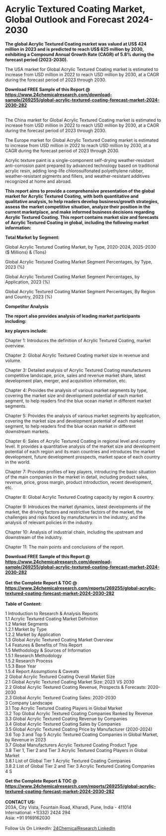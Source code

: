 <h1>Acrylic Textured Coating Market, Global Outlook and Forecast 2024-2030</h1><p><strong>The global Acrylic Textured Coating market was valued at US$ 424 million in 2023 and is predicted to reach US$ 625 million by 2030, exhibiting a Compound Annual Growth Rate (CAGR) of 5.8% during the forecast period (2023-2030).</strong></p><p>
</p><p>The USA market for Global Acrylic Textured Coating market is estimated to increase from USD million in 2022 to reach USD million by 2030, at a CAGR during the forecast period of 2023 through 2030.</p><div><b>Download FREE Sample of this Report @ 
            <a href="https://www.24chemicalresearch.com/download-sample/269255/global-acrylic-textured-coating-forecast-market-2024-2030-282">
            https://www.24chemicalresearch.com/download-sample/269255/global-acrylic-textured-coating-forecast-market-2024-2030-282</a></b></div><br><p>
</p><p>The China market for Global Acrylic Textured Coating market is estimated to increase from USD million in 2022 to reach USD million by 2030, at a CAGR during the forecast period of 2023 through 2030.</p><p>
</p><p>The Europe market for Global Acrylic Textured Coating market is estimated to increase from USD million in 2022 to reach USD million by 2030, at a CAGR during the forecast period of 2023 through 2030.</p><p>
Acrylic texture paint is a single-component self-drying weather-resistant anti-corrosion paint prepared by advanced technology based on traditional acrylic resin, adding long-life chlorosulfonated polyethylene rubber, weather-resistant pigments and fillers, and weather-resistant additives recognized at home and abroad.</p><p>
<strong>This report aims to provide a comprehensive presentation of the global market for Acrylic Textured Coating, with both quantitative and qualitative analysis, to help readers develop business/growth strategies, assess the market competitive situation, analyze their position in the current marketplace, and make informed business decisions regarding Acrylic Textured Coating. This report contains market size and forecasts of Acrylic Textured Coating in global, including the following market information:</strong></p><p>
</p><p>
<strong>Total Market by Segment:</strong></p><p>
Global Acrylic Textured Coating Market, by Type, 2020-2024, 2025-2030 ($ Millions) &amp; (Tons)</p><p>
Global Acrylic Textured Coating Market Segment Percentages, by Type, 2023 (%)</p><p>
</p><p>
Global Acrylic Textured Coating Market Segment Percentages, by Application, 2023 (%)</p><p>
</p><p>
Global Acrylic Textured Coating Market Segment Percentages, By Region and Country, 2023 (%)</p><p>
</p><p>
<strong>Competitor Analysis</strong></p><p>
<strong>The report also provides analysis of leading market participants including:</strong></p><p>
</p><p>
<strong>key players include:</strong></p><p>
</p><p>
Chapter 1: Introduces the definition of Acrylic Textured Coating, market overview.</p><p>
Chapter 2: Global Acrylic Textured Coating market size in revenue and volume.</p><p>
Chapter 3: Detailed analysis of Acrylic Textured Coating manufacturers competitive landscape, price, sales and revenue market share, latest development plan, merger, and acquisition information, etc.</p><p>
Chapter 4: Provides the analysis of various market segments by type, covering the market size and development potential of each market segment, to help readers find the blue ocean market in different market segments.</p><p>
Chapter 5: Provides the analysis of various market segments by application, covering the market size and development potential of each market segment, to help readers find the blue ocean market in different downstream markets.</p><p>
Chapter 6: Sales of Acrylic Textured Coating in regional level and country level. It provides a quantitative analysis of the market size and development potential of each region and its main countries and introduces the market development, future development prospects, market space of each country in the world.</p><p>
Chapter 7: Provides profiles of key players, introducing the basic situation of the main companies in the market in detail, including product sales, revenue, price, gross margin, product introduction, recent development, etc.</p><p>
Chapter 8: Global Acrylic Textured Coating capacity by region &amp; country.</p><p>
Chapter 9: Introduces the market dynamics, latest developments of the market, the driving factors and restrictive factors of the market, the challenges and risks faced by manufacturers in the industry, and the analysis of relevant policies in the industry.</p><p>
Chapter 10: Analysis of industrial chain, including the upstream and downstream of the industry.</p><p>
Chapter 11: The main points and conclusions of the report.</p><div><b>Download FREE Sample of this Report @ 
            <a href="https://www.24chemicalresearch.com/download-sample/269255/global-acrylic-textured-coating-forecast-market-2024-2030-282">
            https://www.24chemicalresearch.com/download-sample/269255/global-acrylic-textured-coating-forecast-market-2024-2030-282</a></b></div><br><div><b>Get the Complete Report & TOC @ 
            <a href="https://www.24chemicalresearch.com/reports/269255/global-acrylic-textured-coating-forecast-market-2024-2030-282">
            https://www.24chemicalresearch.com/reports/269255/global-acrylic-textured-coating-forecast-market-2024-2030-282</a></b></div><br>
            <b>Table of Content:</b><p>1 Introduction to Research & Analysis Reports<br />
    1.1 Acrylic Textured Coating Market Definition<br />
    1.2 Market Segments<br />
        1.2.1 Market by Type<br />
        1.2.2 Market by Application<br />
    1.3 Global Acrylic Textured Coating Market Overview<br />
    1.4 Features & Benefits of This Report<br />
    1.5 Methodology & Sources of Information<br />
        1.5.1 Research Methodology<br />
        1.5.2 Research Process<br />
        1.5.3 Base Year<br />
        1.5.4 Report Assumptions & Caveats<br />
2 Global Acrylic Textured Coating Overall Market Size<br />
    2.1 Global Acrylic Textured Coating Market Size: 2023 VS 2030<br />
    2.2 Global Acrylic Textured Coating Revenue, Prospects & Forecasts: 2020-2030<br />
    2.3 Global Acrylic Textured Coating Sales: 2020-2030<br />
3 Company Landscape<br />
    3.1 Top Acrylic Textured Coating Players in Global Market<br />
    3.2 Top Global Acrylic Textured Coating Companies Ranked by Revenue<br />
    3.3 Global Acrylic Textured Coating Revenue by Companies<br />
    3.4 Global Acrylic Textured Coating Sales by Companies<br />
    3.5 Global Acrylic Textured Coating Price by Manufacturer (2020-2024)<br />
    3.6 Top 3 and Top 5 Acrylic Textured Coating Companies in Global Market, by Revenue in 2023<br />
    3.7 Global Manufacturers Acrylic Textured Coating Product Type<br />
    3.8 Tier 1, Tier 2 and Tier 3 Acrylic Textured Coating Players in Global Market<br />
        3.8.1 List of Global Tier 1 Acrylic Textured Coating Companies<br />
        3.8.2 List of Global Tier 2 and Tier 3 Acrylic Textured Coating Companies<br />
4 S</p><div><b>Get the Complete Report & TOC @ 
            <a href="https://www.24chemicalresearch.com/reports/269255/global-acrylic-textured-coating-forecast-market-2024-2030-282">
            https://www.24chemicalresearch.com/reports/269255/global-acrylic-textured-coating-forecast-market-2024-2030-282</a></b></div><br><b>CONTACT US:</b><br>
            203A, City Vista, Fountain Road, Kharadi, Pune, India - 411014<br>
            International: +1(332) 2424 294<br>
            Asia: +91 9169162030 <br><br>
            Follow Us On LinkedIn: <a href="https://www.linkedin.com/company/24chemicalresearch/">24ChemicalResearch LinkedIn</a>